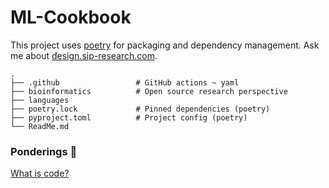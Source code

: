 # ML-Cookbook

This project uses [poetry](https://python-poetry.org/) for packaging and dependency management. Ask me about [design.sip-research.com](https://design.sip-research.com/).

    .
    ├── .github                 # GitHub actions ~ yaml
    ├── bioinformatics          # Open source research perspective
    ├── languages 
    ├── poetry.lock             # Pinned dependencies (poetry)
    ├── pyproject.toml          # Project config (poetry)
    └── ReadMe.md


### Ponderings 🤔

[What is code?](https://youtube.com/shorts/ySzd4bctWSo?si=0cXFeBpqD4_ETWVr)


